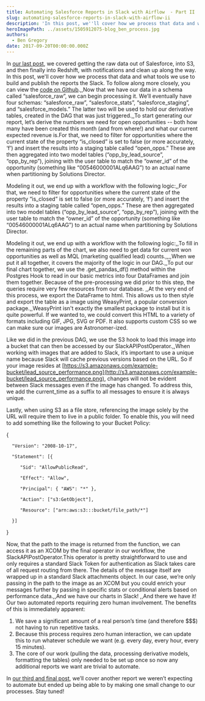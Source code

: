 ```yaml
---
title: Automating Salesforce Reports in Slack with Airflow  - Part II
slug: automating-salesforce-reports-in-slack-with-airflow-ii
description: 'In this post, we''ll cover how we process that data and what tools we use to build and publish the reports the Slack. '
heroImagePath: ../assets/1505912075-blog_ben_process.jpg
authors:
  - Ben Gregory
date: 2017-09-20T00:00:00.000Z
---
```


In [our last post](http://www.astronomer.io/blog/automating-salesforce-reports-in-slack-with-airflow/), we covered getting the raw data out of Salesforce, into S3, and then finally into Redshift, with notifications and clean up along the way. In this post, we'll cover how we process that data and what tools we use to build and publish the reports the Slack. To follow along more closely, you can view the [code on Github](http://github.com/astronomerio/example-dags/blob/master/salesforce_to_slack/salesforce_data_processing.py).,,Now that we have our data in a schema called “salesforce_raw”, we can begin processing it. We’ll eventually have four schemas: “salesforce_raw”, “salesforce_stats”, “salesforce_staging”, and “salesforce_models.” The latter two will be used to hold our derivative tables, created in the DAG that was just triggered.,,To start generating our report, let’s derive the numbers we need for open opportunities -- both how many have been created this month (and from where!) and what our current expected revenue is.For that, we need to filter for opportunities where the current state of the property “is_closed” is set to false (or more accurately, ‘f’) and insert the results into a staging table called “open_opps.” These are then aggregated into two model tables (“opp_by_lead_source”, “opp_by_rep”), joining with the user table to match the “owner_id” of the opportunity (something like “00546000001ALq6AAG”) to an actual name when partitioning by Solutions Director.

Modeling it out, we end up with a workflow with the following logic:,,For that, we need to filter for opportunities where the current state of the property “is_closed” is set to false (or more accurately, ‘f’) and insert the results into a staging table called “open_opps.” These are then aggregated into two model tables (“opp_by_lead_source”, “opp_by_rep”), joining with the user table to match the “owner_id” of the opportunity (something like “00546000001ALq6AAG”) to an actual name when partitioning by Solutions Director.

Modeling it out, we end up with a workflow with the following logic:,,To fill in the remaining parts of the chart, we also need to get data for current won opportunities as well as MQL (marketing qualified lead) counts.,,,,When we put it all together, it covers the majority of the logic in our DAG.,,To put our final chart together, we use the .get_pandas_df() method within the Postgres Hook to read in our basic metrics into four DataFrames and join them together. Because of the pre-processing we did prior to this step, the queries require very few resources from our database. ,,At the very end of this process, we export the DataFrame to html. This allows us to then style and export the table as a image using WeasyPrint, a popular conversion package.,,WeasyPrint isn't exactly the smallest package to install but it is quite powerful. If we wanted to, we could convert this HTML to a variety of formats including GIF, JPG, SVG or PDF. It also supports custom CSS so we can make sure our images are Astronomer-ized.

Like we did in the previous DAG, we use the S3 hook to load this image into a bucket that can then be accessed by our SlackAPIPostOperator.,,When working with images that are added to Slack, it’s important to use a unique name because Slack will cache previous versions based on the URL. So if your image resides at [https://s3.amazonaws.com/example-bucket/lead_source_performance.png](http://s3.amazonaws.com/example-bucket/lead_source_performance.png), changes will not be evident between Slack messages even if the image has changed. To address this, we add the current_time as a suffix to all messages to ensure it is always unique.

Lastly, when using S3 as a file store, referencing the image solely by the URL will require them to live in a public folder. To enable this, you will need to add something like the following to your Bucket Policy:

   {

      "Version": "2008-10-17",

      "Statement": [{

         "Sid": "AllowPublicRead",

         "Effect": "Allow",

         "Principal": { "AWS": "*" },

         "Action": ["s3:GetObject"],

         "Resource": ["arn:aws:s3:::bucket/file_path/*"]

      }]

   }

Now, that the path to the image is returned from the function, we can access it as an XCOM by the final operator in our workflow, the SlackAPIPostOperator.This operator is pretty straightforward to use and only requires a standard Slack Token for authentication as Slack takes care of all request routing from there. The details of the message itself are wrapped up in a standard Slack attachments object. In our case, we’re only passing in the path to the image as an XCOM but you could enrich your messages further by passing in specific stats or conditional alerts based on performance data.,,And we have our charts in Slack! ,,And there we have it! Our two automated reports requiring zero human involvement. The benefits of this is immediately apparent:

1. We save a significant amount of a real person’s time (and therefore $$$) not having to run repetitive tasks.
2. Because this process requires zero human interaction, we can update this to run whatever schedule we want (e.g. every day, every hour, every 15 minutes).
3. The core of our work (pulling the data, processing derivative models, formatting the tables) only needed to be set up once so now any additional reports we want are trivial to automate.

In [our third and final post](http://www.astronomer.io/blog/automating-salesforce-reports-in-slack-with-airflow-3/), we’ll cover another report we weren’t expecting to automate but ended up being able to by making one small change to our processes. Stay tuned!